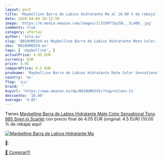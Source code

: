 ```yaml
---
layout: post
title: 'Maybelline Barra de Labios Hidratante Ma al 10.00 % de rebaja'
date: 2020-04-04 16:15:59
image: 'https://m.media-amazon.com/images/I/31VM7lbyI0L._SL400_.jpg'
comments: true
category: ofertas
author: 'tole.es'
slug: 'B010UMO3V4-es Maybelline Barra de Labios Hidratante Mate Color...'
sku: 'B010UMO3V4-es'
tags: [ 'maybelline', ]
actualPrice: 4.05 EUR
currency: EUR
price: 4.05
comparePrice: 4.5 EUR
prodname: 'Maybelline Barra de Labios Hidratante Mate Color Sensational  Tono 965 Siren in Scarlet'
country: 'es'
flag: '🇪🇸'
brand: ''
buyurl: 'https://www.amazon.es/dp/B010UMO3V4/?tag=tolees-21'
descuento: '10.00'
average: '4.05'
---
```


Tienes [Maybelline Barra de Labios Hidratante Mate Color Sensational  Tono 965 Siren in Scarlet](https://www.amazon.es/dp/B010UMO3V4/?tag=tolees-21) con precio final de  4.05 EUR (original: 4.5 EUR) (10.00 %  de rebaja) aqui!

[![Maybelline Barra de Labios Hidratante Ma](https://m.media-amazon.com/images/I/31VM7lbyI0L._SL400_.jpg)](https://www.amazon.es/dp/B010UMO3V4/?tag=tolees-21)

🔎:


[🛒 Comprar!!!](https://www.amazon.es/dp/B010UMO3V4/?tag=tolees-21)
